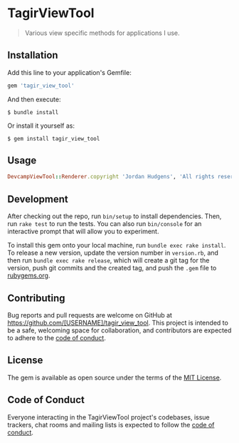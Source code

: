 # TagirViewTool

> Various view specific methods for applications I use.

## Installation

Add this line to your application's Gemfile:

```ruby
gem 'tagir_view_tool'
```

And then execute:

    $ bundle install

Or install it yourself as:

    $ gem install tagir_view_tool

## Usage

```ruby
DevcampViewTool::Renderer.copyright 'Jordan Hudgens', 'All rights reserved'
```

## Development

After checking out the repo, run `bin/setup` to install dependencies. Then, run `rake test` to run the tests. You can also run `bin/console` for an interactive prompt that will allow you to experiment.

To install this gem onto your local machine, run `bundle exec rake install`. To release a new version, update the version number in `version.rb`, and then run `bundle exec rake release`, which will create a git tag for the version, push git commits and the created tag, and push the `.gem` file to [rubygems.org](https://rubygems.org).

## Contributing

Bug reports and pull requests are welcome on GitHub at https://github.com/[USERNAME]/tagir_view_tool. This project is intended to be a safe, welcoming space for collaboration, and contributors are expected to adhere to the [code of conduct](https://github.com/[USERNAME]/tagir_view_tool/blob/master/CODE_OF_CONDUCT.md).

## License

The gem is available as open source under the terms of the [MIT License](https://opensource.org/licenses/MIT).

## Code of Conduct

Everyone interacting in the TagirViewTool project's codebases, issue trackers, chat rooms and mailing lists is expected to follow the [code of conduct](https://github.com/[USERNAME]/tagir_view_tool/blob/master/CODE_OF_CONDUCT.md).
